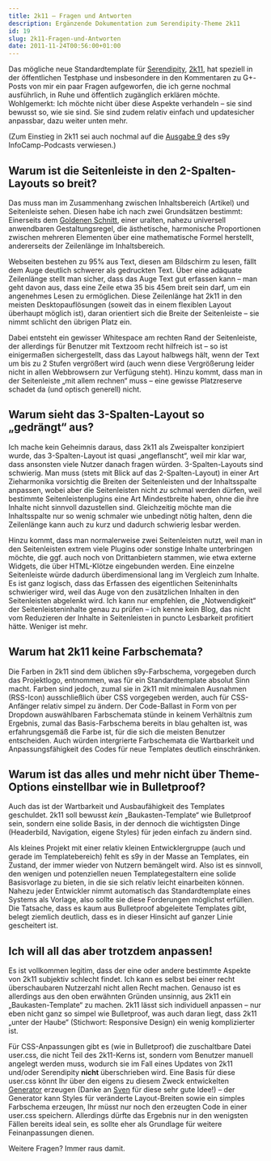 ```yaml
---
title: 2k11 – Fragen und Antworten
description: Ergänzende Dokumentation zum Serendipity-Theme 2k11
id: 19
slug: 2k11-Fragen-und-Antworten
date: 2011-11-24T00:56:00+01:00
---
```


Das mögliche neue Standardtemplate für [Serendipity](http://s9y.org), [2k11](http://github.com/yellowled/s9y-2k11/), hat speziell in der öffentlichen Testphase und insbesondere in den Kommentaren zu G+-Posts von mir ein paar Fragen aufgeworfen, die ich gerne nochmal ausführlich, in Ruhe und öffentlich zugänglich erklären möchte. Wohlgemerkt: Ich möchte nicht über diese Aspekte verhandeln – sie sind bewusst so, wie sie sind. Sie sind zudem relativ einfach und updatesicher anpassbar, dazu weiter unten mehr.

(Zum Einstieg in 2k11 sei auch nochmal auf die [Ausgabe 9](http://www.s9ycamp.info/archives/10-Ausgabe-9-2k11.html) des s9y InfoCamp-Podcasts verwiesen.)

## Warum ist die Seitenleiste in den 2-Spalten-Layouts so breit?

Das muss man im Zusammenhang zwischen Inhaltsbereich (Artikel) und Seitenleiste sehen. Diesen habe ich nach zwei Grundsätzen bestimmt: Einerseits dem [Goldenen Schnitt](http://de.wikipedia.org/wiki/Goldener_Schnitt), einer uralten, nahezu universell anwendbaren Gestaltungsregel, die ästhetische, harmonische Proportionen zwischen mehreren Elementen über eine mathematische Formel herstellt, andererseits der Zeilenlänge im Inhaltsbereich.

Webseiten bestehen zu 95% aus Text, diesen am Bildschirm zu lesen, fällt dem Auge deutlich schwerer als gedruckten Text. Über eine adäquate Zeilenlänge stellt man sicher, dass das Auge Text gut erfassen kann – man geht davon aus, dass eine Zeile etwa 35 bis 45em breit sein darf, um ein angenehmes Lesen zu ermöglichen. Diese Zeilenlänge hat 2k11 in den meisten Desktopauflösungen (soweit das in einem flexiblen Layout überhaupt möglich ist), daran orientiert sich die Breite der Seitenleiste – sie nimmt schlicht den übrigen Platz ein.

Dabei entsteht ein gewisser Whitespace am rechten Rand der Seitenleiste, der allerdings für Benutzer mit Textzoom recht hilfreich ist – so ist einigermaßen sichergestellt, dass das Layout halbwegs hält, wenn der Text um bis zu 2 Stufen vergrößert wird (auch wenn diese Vergrößerung leider nicht in allen Webbrowsern zur Verfügung steht). Hinzu kommt, dass man in der Seitenleiste „mit allem rechnen“ muss – eine gewisse Platzreserve schadet da (und optisch generell) nicht.

## Warum sieht das 3-Spalten-Layout so „gedrängt“ aus?

Ich mache kein Geheimnis daraus, dass 2k11 als Zweispalter konzipiert wurde, das 3-Spalten-Layout ist quasi „angeflanscht“, weil mir klar war, dass ansonsten viele Nutzer danach fragen würden. 3-Spalten-Layouts sind schwierig. Man muss (stets mit Blick auf das 2-Spalten-Layout) in einer Art Zieharmonika vorsichtig die Breiten der Seitenleisten und der Inhaltsspalte anpassen, wobei aber die Seitenleisten nicht _zu_ schmal werden dürfen, weil bestimmte Seitenleistenplugins eine Art Mindestbreite haben, ohne die ihre Inhalte nicht sinnvoll dazustellen sind. Gleichzeitig möchte man die Inhaltsspalte nur so wenig schmaler wie unbedingt nötig halten, denn die Zeilenlänge kann auch zu kurz und dadurch schwierig lesbar werden.

Hinzu kommt, dass man normalerweise zwei Seitenleisten nutzt, weil man in den Seitenleisten extrem viele Plugins oder sonstige Inhalte unterbringen möchte, die ggf. auch noch von Drittanbietern stammen, wie etwa externe Widgets, die über HTML-Klötze eingebunden werden. Eine einzelne Seitenleiste würde dadurch überdimensional lang im Vergleich zum Inhalte. Es ist ganz logisch, dass das Erfassen des eigentlichen Seiteninhalts schwieriger wird, weil das Auge von den zusätzlichen Inhalten in den Seitenleisten abgelenkt wird. Ich kann nur empfehlen, die „Notwendigkeit“ der Seitenleisteninhalte genau zu prüfen – ich kenne kein Blog, das nicht vom Reduzieren der Inhalte in Seitenleisten in puncto Lesbarkeit profitiert hätte. Weniger ist mehr.

## Warum hat 2k11 keine Farbschemata?

Die Farben in 2k11 sind dem üblichen s9y-Farbschema, vorgegeben durch das Projektlogo, entnommen, was für ein Standardtemplate absolut Sinn macht. Farben sind jedoch, zumal sie in 2k11 mit minimalen Ausnahmen (RSS-Icon) ausschließlich über CSS vorgegeben werden, auch für CSS-Anfänger relativ simpel zu ändern. Der Code-Ballast in Form von per Dropdown auswählbaren Farbschemata stünde in keinem Verhältnis zum Ergebnis, zumal das Basis-Farbschema bereits in blau gehalten ist, was erfahrungsgemäß die Farbe ist, für die sich die meisten Benutzer entscheiden. Auch würden intergrierte Farbschemata die Wartbarkeit und Anpassungsfähigkeit des Codes für neue Templates deutlich einschränken.

## Warum ist das alles und mehr nicht über Theme-Options einstellbar wie in Bulletproof?

Auch das ist der Wartbarkeit und Ausbaufähigkeit des Templates geschuldet. 2k11 soll bewusst _kein_ „Baukasten-Template“ wie Bulletproof sein, sondern eine solide Basis, in der dennoch die wichtigsten Dinge (Headerbild, Navigation, eigene Styles) für jeden einfach zu ändern sind.

Als kleines Projekt mit einer relativ kleinen Entwicklergruppe (auch und gerade im Templatebereich) fehlt es s9y in der Masse an Templates, ein Zustand, der immer wieder von Nutzern bemängelt wird. Also ist es sinnvoll, den wenigen und potenziellen neuen Templategestaltern eine solide Basisvorlage zu bieten, in die sie sich relativ leicht einarbeiten können. Nahezu jeder Entwickler nimmt automatisch das Standardtemplate eines Systems als Vorlage, also sollte sie diese Forderungen möglichst erfüllen. Die Tatsache, dass es kaum aus Bulletproof abgeleitete Templates gibt, belegt ziemlich deutlich, dass es in dieser Hinsicht auf ganzer Linie gescheitert ist.

## Ich will all das aber trotzdem anpassen!

Es ist vollkommen legitim, dass der eine oder andere bestimmte Aspekte von 2k11 subjektiv schlecht findet. Ich kann es selbst bei einer recht überschaubaren Nutzerzahl nicht allen Recht machen. Genauso ist es allerdings aus den oben erwähnten Gründen unsinnig, aus 2k11 ein „Baukasten-Template“ zu machen. 2k11 lässt sich individuell anpassen – nur eben nicht ganz so simpel wie Bulletproof, was auch daran liegt, dass 2k11 „unter der Haube“ (Stichwort: Responsive Design) ein wenig komplizierter ist.

Für CSS-Anpassungen gibt es (wie in Bulletproof) die zuschaltbare Datei user.css, die nicht Teil des 2k11-Kerns ist, sondern vom Benutzer manuell angelegt werden muss, wodurch sie im Fall eines Updates von 2k11 und/oder Serendipity **nicht** überschrieben wird. Eine Basis für diese user.css könnt Ihr über den eigens zu diesem Zweck entwickelten [Generator](http://yellowled.github.com) erzeugen (Danke an [Sven](http://rowi.standardleitweg.de) für diese sehr gute Idee!) – der Generator kann Styles für veränderte Layout-Breiten sowie ein simples Farbschema erzeugen, Ihr müsst nur noch den erzeugten Code in einer user.css speichern. Allerdings dürfte das Ergebnis nur in den wenigsten Fällen bereits ideal sein, es sollte eher als Grundlage für weitere Feinanpassungen dienen.

Weitere Fragen? Immer raus damit.

